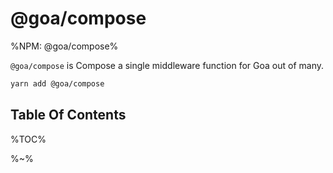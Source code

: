 # @goa/compose

%NPM: @goa/compose%

`@goa/compose` is Compose a single middleware function for Goa out of many.

```sh
yarn add @goa/compose
```

## Table Of Contents

%TOC%

%~%